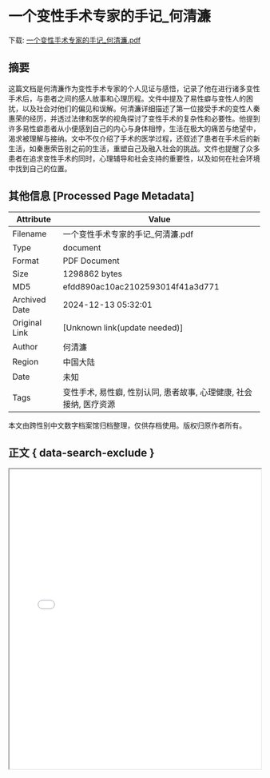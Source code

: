 # 一个变性手术专家的手记_何清濂

<!-- tcd_download_link -->
下载: <a href="../一个变性手术专家的手记_何清濂.pdf" download>一个变性手术专家的手记_何清濂.pdf</a>
<!-- tcd_download_link_end -->

## 摘要

<!-- tcd_abstract -->
这篇文档是何清濂作为变性手术专家的个人见证与感悟，记录了他在进行诸多变性手术后，与患者之间的感人故事和心理历程。文件中提及了易性癖与变性人的困扰，以及社会对他们的偏见和误解。何清濂详细描述了第一位接受手术的变性人秦惠荣的经历，并透过法律和医学的视角探讨了变性手术的复杂性和必要性。他提到许多易性癖患者从小便感到自己的内心与身体相悖，生活在极大的痛苦与绝望中，渴求被理解与接纳。文中不仅介绍了手术的医学过程，还叙述了患者在手术后的新生活，如秦惠荣告别之前的生活，重塑自己及融入社会的挑战。文件也提醒了众多患者在追求变性手术的同时，心理辅导和社会支持的重要性，以及如何在社会环境中找到自己的位置。

<!-- tcd_abstract_end -->

## 其他信息 [Processed Page Metadata]

| Attribute       | Value                                  |
|-----------------|----------------------------------------|
| Filename        | 一个变性手术专家的手记_何清濂.pdf                             |
| Type            | document                                 |
| Format          | PDF Document                               |
| Size            | 1298862 bytes                           |
| MD5             | efdd890ac10ac2102593014f41a3d771                                  |
| Archived Date   | 2024-12-13 05:32:01                             |
| Original Link   | [Unknown link(update needed)]                         |
| Author          | 何清濂                               |
| Region          | 中国大陆                               |
| Date            | 未知                                 |
| Tags            | 变性手术, 易性癖, 性别认同, 患者故事, 心理健康, 社会接纳, 医疗资源                                 |

本文由跨性别中文数字档案馆归档整理，仅供存档使用。版权归原作者所有。


## 正文 { data-search-exclude }

<!-- tcd_main_text -->
<iframe src="../一个变性手术专家的手记_何清濂.pdf" width="100%" height="600px">
    <p>无法显示PDF，请下载查看。</p>
</iframe>
<!-- tcd_main_text_end -->

